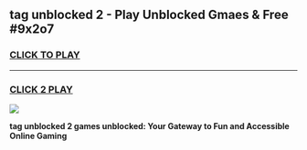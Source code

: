 
## tag unblocked 2 - Play Unblocked Gmaes & Free #9x2o7
<h3>
<a href="https://news.freeplayer.one?title=tag_unblocked_2&ref=26F">CLICK TO PLAY</a></h3>
<hr>

<h3>
<a href="https://news.freeplayer.one?title=tag_unblocked_2&ref=26F">CLICK 2 PLAY</a>
  
</h3>

<a href="https://news.freeplayer.one?title=tag_unblocked_2&ref=26F/"><img src="https://clearcache.store/games.png"></a>


**tag unblocked 2 games unblocked: Your Gateway to Fun and Accessible Online Gaming**
